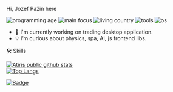 Hi, Jozef Pažin here

![programming age](https://img.shields.io/badge/programming%20age-22y-e74640)
![main focus](https://img.shields.io/badge/main%20focus-databases%20|%20typescript%20|%20c%23-866210)
![living country](https://img.shields.io/badge/living%20country-slovakia-1c8567)
![tools](https://img.shields.io/badge/tools-visual%20studio%20|%20vs%20code%20|%20dbeaver%20|%20tabby-1853a4)
![os](https://img.shields.io/badge/os-debian%20|%20windows-741b47)

- 🚀 I'm currently working on trading desktop application.
- 💡 I’m curious about physics, spa, AI, js frontend libs.

🛠️ Skills

[![Atiris public github stats](https://github-readme-stats.vercel.app/api?username=atiris&show_icons=true)](https://github.com/atiris)<br/>
[![Top Langs](https://github-readme-stats.vercel.app/api/top-langs/?username=atiris&layout=compact&langs_count=10)](https://github.com/atiris)

[![Badge](https://img.shields.io/badge/LinkedIn-0077B5?style=for-the-badge&logo=linkedin&logoColor=white)](#)

